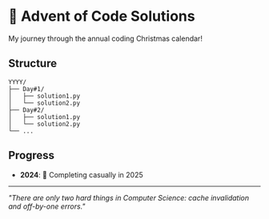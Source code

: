 # 🎄 Advent of Code Solutions

My journey through the annual coding Christmas calendar! 

## Structure
```
YYYY/
├── Day#1/
│   ├── solution1.py
│   └── solution2.py
├── Day#2/
│   ├── solution1.py
│   └── solution2.py
└── ...
```

## Progress
- **2024**: 🚀 Completing casually in 2025

---
*"There are only two hard things in Computer Science: cache invalidation and off-by-one errors."*